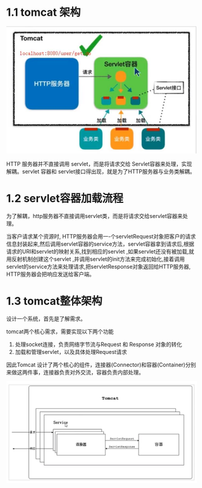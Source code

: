 # 1.1 tomcat 架构

![x](../images/tomcat-jg-01.jpg)

HTTP 服务器并不直接调用 servlet，而是将请求交给 Servlet容器来处理，实现解耦。servlet 容器和 servlet接口得出现，就是为了HTTP服务器与业务类解耦。

# 1.2 servlet容器加载流程

为了解耦，http服务器不直接调用servlet类，而是将请求交给servlet容器来处理。

当客户请求某个资源时, HTTP服务器会用一-个servletRequest对象把客户的请求信息封装起来,然后调用servlet容器的service方法，servlet容器拿到请求后,根据请求的URI和servlet的映射关系,找到相应的servlet ,如果servlet还没有被加载,就用反射机制创建这个servlet ,并调用servlet的init方法来完成初始化,接着调用servlet的service方法来处理请求,把servletResponse对象返回给HTTP服务器, HTTP服务器会把响应发送给客户端。

# 1.3 tomcat整体架构

设计一个系统，首先是了解需求。

tomcat两个核心需求，需要实现以下两个功能

1. 处理socket连接，负责网络字节流与Request 和 Response 对象的转化
2. 加载和管理servlet，以及具体处理Request请求

因此Tomcat 设计了两个核心的组件，连接器(Connector)和容器(Container)分别来做这两件事，连接器负责对外交流，容器负责内部处理。

![TOMCAT架构](../images/tomcat-jg-02.jpg)



